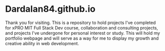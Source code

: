 # Dardalan84.github.io
Thank you for visiting. This is a repository to hold projects I've completed for xPRO MIT Full Stack Dev course, collaboration and consulting projects, and projects I've undergone for personal interest or study. This will hold my portfolio webpage and will serve as a way for me to display my growth and creative ability in web development. 
